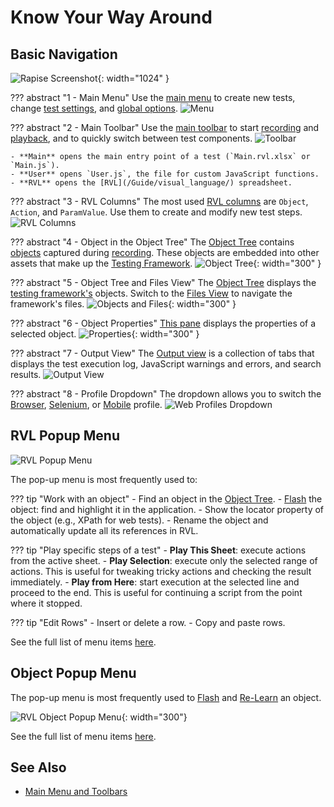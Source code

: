 # Know Your Way Around

## Basic Navigation

![Rapise Screenshot](./img/orientation_navigation.png){: width="1024" }

??? abstract "1 - Main Menu"
    Use the [main menu](/Guide/menu_and_toolbars/) to create new tests, change [test settings](/Guide/settings_dialog/), and [global options](/Guide/options_dialog/).
    ![Menu](./img/orientation_menu.png)

??? abstract "2 - Main Toolbar"
    Use the [main toolbar](/Guide/menu_and_toolbars/#main-toolbar) to start [recording](/Guide/object_types/) and [playback](/Guide/playback/), and to quickly switch between test components.
    ![Toolbar](./img/orientation_toolbar.png)

    - **Main** opens the main entry point of a test (`Main.rvl.xlsx` or `Main.js`).
    - **User** opens `User.js`, the file for custom JavaScript functions.
    - **RVL** opens the [RVL](/Guide/visual_language/) spreadsheet.

??? abstract "3 - RVL Columns"
    The most used [RVL columns](/RVL/Columns/) are `Object`, `Action`, and `ParamValue`. Use them to create and modify new test steps.
    ![RVL Columns](./img/orientation_rvl_columns.png)

??? abstract "4 - Object in the Object Tree"
    The [Object Tree](/Guide/object_tree/) contains [objects](/Libraries/libraries/) captured during [recording](/Guide/object_types/). These objects are embedded into other assets that make up the [Testing Framework](/Guide/Frameworks/frameworks).
    ![Object Tree](./img/orientation_treeobj.png){: width="300" }

??? abstract "5 - Object Tree and Files View"
    The [Object Tree](/Guide/object_tree/) displays the [testing framework's](../Guide/Frameworks/frameworks.md) objects. Switch to the [Files View](/Guide/test_files_dialog/) to navigate the framework's files.
    ![Objects and Files](./img/orientation_objtree_and_files.png){: width="300" }

??? abstract "6 - Object Properties"
    [This pane](/Guide/properties/) displays the properties of a selected object.
    ![Properties](./img/orientation_properties.png){: width="300" }

??? abstract "7 - Output View"
    The [Output view](/Guide/output_view/) is a collection of tabs that displays the test execution log, JavaScript warnings and errors, and search results.
    ![Output View](./img/orientation_output_view.png)

??? abstract "8 - Profile Dropdown"
    The dropdown allows you to switch the [Browser](/Guide/browser_settings/), [Selenium](/Guide/selenium_settings_dialog/), or [Mobile](/Guide/mobile_settings_dialog/) profile.
    ![Web Profiles Dropdown](./img/orientation_profile_dropdown.png)

## RVL Popup Menu

![RVL Popup Menu](./img/orientation_rvl_popup_menu.png)

The pop-up menu is most frequently used to:

??? tip "Work with an object"
    - Find an object in the [Object Tree](/Guide/object_tree/).
    - [Flash](/Manuals/kb/#kb375-how-to-check-that-rapise-can-find-an-object-on-screen) the object: find and highlight it in the application.
    - Show the locator property of the object (e.g., XPath for web tests).
    - Rename the object and automatically update all its references in RVL.

??? tip "Play specific steps of a test"
    - **Play This Sheet**: execute actions from the active sheet.
    - **Play Selection**: execute only the selected range of actions. This is useful for tweaking tricky actions and checking the result immediately.
    - **Play from Here**: start execution at the selected line and proceed to the end. This is useful for continuing a script from the point where it stopped.

??? tip "Edit Rows"
    - Insert or delete a row.
    - Copy and paste rows.

See the full list of menu items [here](/Guide/rvl_editor/#context-menu).

## Object Popup Menu

The pop-up menu is most frequently used to [Flash](/Manuals/kb/#kb375-how-to-check-that-rapise-can-find-an-object-on-screen) and [Re-Learn](/Manuals/kb/#kb428-how-to-relearn-an-object) an object.


![RVL Object Popup Menu](./img/orientation_object_popup_menu.png){: width="300"}

See the full list of menu items [here](/Guide/object_tree/#context-menu-object).

## See Also

- [Main Menu and Toolbars](/Guide/menu_and_toolbars/)